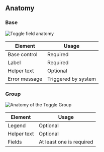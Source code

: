 
## Anatomy

### Base
![Toggle field anatomy](/assets/components/form/toggle/toggle-anatomy.png)

| Element          | Usage                                           |
|------------------|-------------------------------------------------|
| Base control     | Required                       |
| Label            | Required |
| Helper text      | Optional       |
| Error message    | Triggered by system                                        |


### Group


![Anatomy of the Toggle Group](/assets/components/form/toggle/toggle-group-anatomy.png)

| Element          | Usage                                           |
|------------------|-------------------------------------------------|
| Legend     | Optional                       |
| Helper text      | Optional       |
| Fields    | At least one is required                                        |